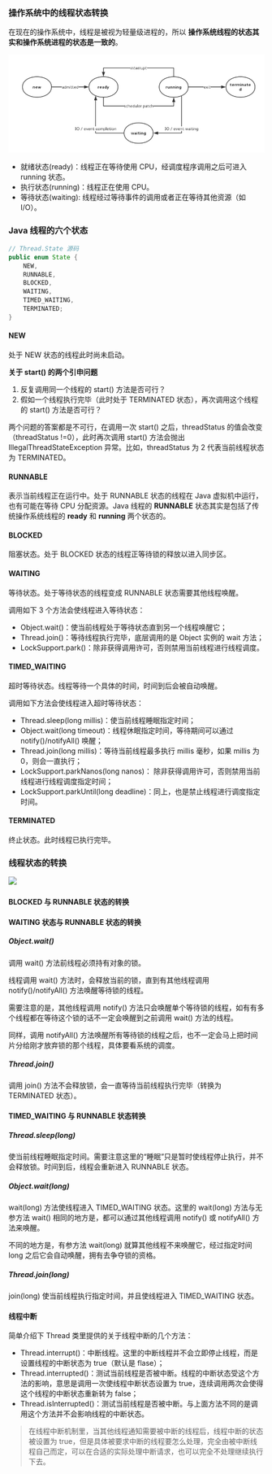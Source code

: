 ### 操作系统中的线程状态转换

在现在的操作系统中，线程是被视为轻量级进程的，所以 **操作系统线程的状态其实和操作系统进程的状态是一致的**。

![](img/系统进程状态转换图.png)

-   就绪状态(ready)：线程正在等待使用 CPU，经调度程序调用之后可进入 running 状态。
-   执行状态(running)：线程正在使用 CPU。
-   等待状态(waiting): 线程经过等待事件的调用或者正在等待其他资源（如I/O）。

### Java 线程的六个状态

```java
// Thread.State 源码
public enum State {
    NEW,
    RUNNABLE,
    BLOCKED,
    WAITING,
    TIMED_WAITING,
    TERMINATED;
}
```

#### NEW

处于 NEW 状态的线程此时尚未启动。

**关于 start() 的两个引申问题**

1.  反复调用同一个线程的 start() 方法是否可行？
2.  假如一个线程执行完毕（此时处于 TERMINATED 状态），再次调用这个线程的 start() 方法是否可行？

两个问题的答案都是不可行，在调用一次 start() 之后，threadStatus 的值会改变（threadStatus !=0），此时再次调用 start() 方法会抛出 IllegalThreadStateException 异常。比如，threadStatus 为 2 代表当前线程状态为 TERMINATED。

#### RUNNABLE

表示当前线程正在运行中。处于 RUNNABLE 状态的线程在 Java 虚拟机中运行，也有可能在等待 CPU 分配资源。Java 线程的 **RUNNABLE** 状态其实是包括了传统操作系统线程的 **ready** 和 **running** 两个状态的。

#### BLOCKED

阻塞状态。处于 BLOCKED 状态的线程正等待锁的释放以进入同步区。

#### WAITING

等待状态。处于等待状态的线程变成 RUNNABLE 状态需要其他线程唤醒。

调用如下 3 个方法会使线程进入等待状态：

-   Object.wait()：使当前线程处于等待状态直到另一个线程唤醒它；
-   Thread.join()：等待线程执行完毕，底层调用的是 Object 实例的 wait 方法；
-   LockSupport.park()：除非获得调用许可，否则禁用当前线程进行线程调度。

#### TIMED_WAITING

超时等待状态。线程等待一个具体的时间，时间到后会被自动唤醒。

调用如下方法会使线程进入超时等待状态：

-   Thread.sleep(long millis)：使当前线程睡眠指定时间；
-   Object.wait(long timeout)：线程休眠指定时间，等待期间可以通过 notify()/notifyAll() 唤醒；
-   Thread.join(long millis)：等待当前线程最多执行 millis 毫秒，如果 millis 为 0，则会一直执行；
-   LockSupport.parkNanos(long nanos)： 除非获得调用许可，否则禁用当前线程进行线程调度指定时间；
-   LockSupport.parkUntil(long deadline)：同上，也是禁止线程进行调度指定时间。

#### TERMINATED

终止状态。此时线程已执行完毕。

### 线程状态的转换

![](http://concurrent.redspider.group/article/01/imgs/%E7%BA%BF%E7%A8%8B%E7%8A%B6%E6%80%81%E8%BD%AC%E6%8D%A2%E5%9B%BE.png)

#### BLOCKED 与 RUNNABLE 状态的转换

#### WAITING 状态与 RUNNABLE 状态的转换

##### Object.wait()

调用 wait() 方法前线程必须持有对象的锁。

线程调用 wait() 方法时，会释放当前的锁，直到有其他线程调用 notify()/notifyAll() 方法唤醒等待锁的线程。

需要注意的是，其他线程调用 notify() 方法只会唤醒单个等待锁的线程，如有有多个线程都在等待这个锁的话不一定会唤醒到之前调用 wait() 方法的线程。

同样，调用 notifyAll() 方法唤醒所有等待锁的线程之后，也不一定会马上把时间片分给刚才放弃锁的那个线程，具体要看系统的调度。

##### Thread.join()

调用 join() 方法不会释放锁，会一直等待当前线程执行完毕（转换为 TERMINATED 状态）。

#### TIMED_WAITING 与 RUNNABLE 状态转换

##### Thread.sleep(long)

使当前线程睡眠指定时间。需要注意这里的“睡眠”只是暂时使线程停止执行，并不会释放锁。时间到后，线程会重新进入 RUNNABLE 状态。

##### Object.wait(long)

wait(long) 方法使线程进入 TIMED_WAITING 状态。这里的 wait(long) 方法与无参方法 wait() 相同的地方是，都可以通过其他线程调用 notify() 或 notifyAll() 方法来唤醒。

不同的地方是，有参方法 wait(long) 就算其他线程不来唤醒它，经过指定时间 long 之后它会自动唤醒，拥有去争夺锁的资格。

##### Thread.join(long)

join(long) 使当前线程执行指定时间，并且使线程进入 TIMED_WAITING 状态。

#### 线程中断

简单介绍下 Thread 类里提供的关于线程中断的几个方法：

-   Thread.interrupt()：中断线程。这里的中断线程并不会立即停止线程，而是设置线程的中断状态为 true（默认是 flase）；
-   Thread.interrupted()：测试当前线程是否被中断。线程的中断状态受这个方法的影响，意思是调用一次使线程中断状态设置为 true，连续调用两次会使得这个线程的中断状态重新转为 false；
-   Thread.isInterrupted()：测试当前线程是否被中断。与上面方法不同的是调用这个方法并不会影响线程的中断状态。

>   在线程中断机制里，当其他线程通知需要被中断的线程后，线程中断的状态被设置为 true，但是具体被要求中断的线程要怎么处理，完全由被中断线程自己而定，可以在合适的实际处理中断请求，也可以完全不处理继续执行下去。